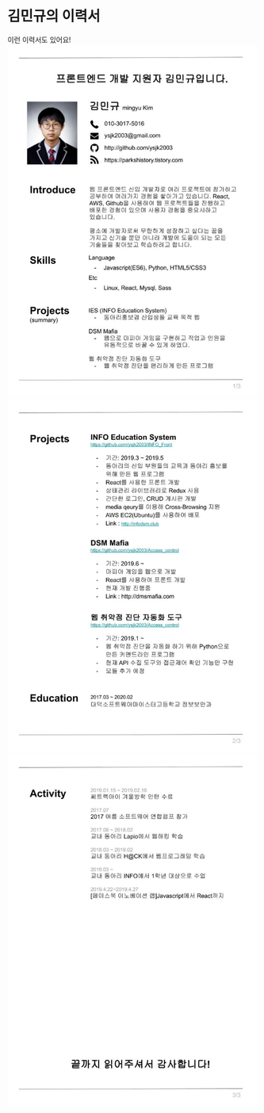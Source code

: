 # 김민규의 이력서
이런 이력서도 있어요!
![김민규 포트폴리오](./mdimage/김민규_포트폴리오.jpg)
![김민규 포트폴리오](./mdimage/김민규_포트폴리오(1).jpg)
![김민규 포트폴리오](./mdimage/김민규_포트폴리오(2).jpg)